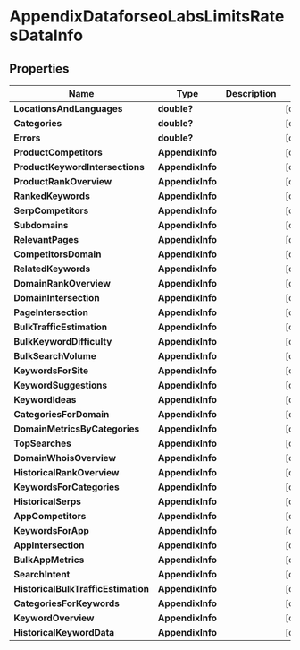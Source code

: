 # AppendixDataforseoLabsLimitsRatesDataInfo


## Properties

| Name | Type | Description | Notes |
|------------ | ------------- | ------------- | -------------|
**LocationsAndLanguages** | **double?** |  |[optional]|
**Categories** | **double?** |  |[optional]|
**Errors** | **double?** |  |[optional]|
**ProductCompetitors** | **AppendixInfo** |  |[optional]|
**ProductKeywordIntersections** | **AppendixInfo** |  |[optional]|
**ProductRankOverview** | **AppendixInfo** |  |[optional]|
**RankedKeywords** | **AppendixInfo** |  |[optional]|
**SerpCompetitors** | **AppendixInfo** |  |[optional]|
**Subdomains** | **AppendixInfo** |  |[optional]|
**RelevantPages** | **AppendixInfo** |  |[optional]|
**CompetitorsDomain** | **AppendixInfo** |  |[optional]|
**RelatedKeywords** | **AppendixInfo** |  |[optional]|
**DomainRankOverview** | **AppendixInfo** |  |[optional]|
**DomainIntersection** | **AppendixInfo** |  |[optional]|
**PageIntersection** | **AppendixInfo** |  |[optional]|
**BulkTrafficEstimation** | **AppendixInfo** |  |[optional]|
**BulkKeywordDifficulty** | **AppendixInfo** |  |[optional]|
**BulkSearchVolume** | **AppendixInfo** |  |[optional]|
**KeywordsForSite** | **AppendixInfo** |  |[optional]|
**KeywordSuggestions** | **AppendixInfo** |  |[optional]|
**KeywordIdeas** | **AppendixInfo** |  |[optional]|
**CategoriesForDomain** | **AppendixInfo** |  |[optional]|
**DomainMetricsByCategories** | **AppendixInfo** |  |[optional]|
**TopSearches** | **AppendixInfo** |  |[optional]|
**DomainWhoisOverview** | **AppendixInfo** |  |[optional]|
**HistoricalRankOverview** | **AppendixInfo** |  |[optional]|
**KeywordsForCategories** | **AppendixInfo** |  |[optional]|
**HistoricalSerps** | **AppendixInfo** |  |[optional]|
**AppCompetitors** | **AppendixInfo** |  |[optional]|
**KeywordsForApp** | **AppendixInfo** |  |[optional]|
**AppIntersection** | **AppendixInfo** |  |[optional]|
**BulkAppMetrics** | **AppendixInfo** |  |[optional]|
**SearchIntent** | **AppendixInfo** |  |[optional]|
**HistoricalBulkTrafficEstimation** | **AppendixInfo** |  |[optional]|
**CategoriesForKeywords** | **AppendixInfo** |  |[optional]|
**KeywordOverview** | **AppendixInfo** |  |[optional]|
**HistoricalKeywordData** | **AppendixInfo** |  |[optional]|
